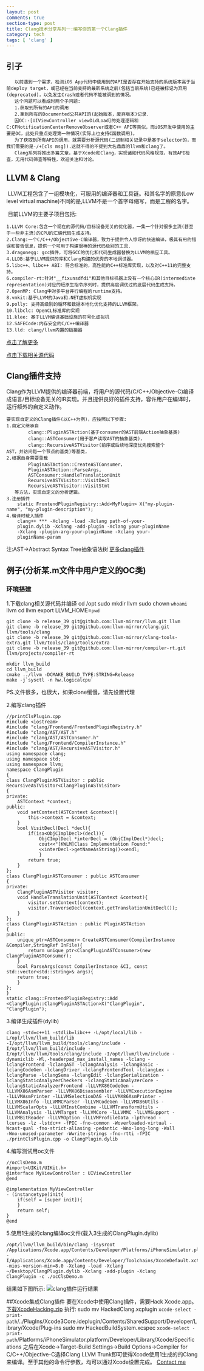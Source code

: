 ```yaml
---
layout: post
comments: true
section-type: post
title: Clang技术分享系列一:编写你的第一个Clang插件
category: tech
tags: [ 'clang' ]
---
```

## 引子

       以前遇到一个需求，检测iOS App代码中使用到的API是否存在开始支持的系统版本高于当前deploy target，或已经在当前支持的最新系统之前(包括当前系统)已经被标记为弃用(deprecated)，以免发生Crash或者代码不能被调到的情况。
       这个问题可以看成时两个子问题:
       1.获取到所有的API的调用
       2.拿到所有的Documented公共API的(起始版本，废弃版本)记录.
       因OC:-[UIViewController viewDidLoad]的处理逻辑和C:CFNotificationCenterRemoveObserver或者C++ API等类似，而iOS开发中使用的主要是OC，此处只重点处理第一种情况(实际上也支持C函数调用)。
       为了获取到所有API的调用，就需要分析源代码(二进制相关记录中是基于selector的，而我们需要的是-/+[cls msg]).这就不得的不提到大名鼎鼎的llvm和clang了。
       Clang系列将推出多篇文章，基于Xcode和Clang，实现诸如代码风格规范，有效API检查，无用代码筛查等特性，欢迎关注和讨论。



## LLVM & Clang

​	LLVM工程包含了一组模块化，可服用的编译器和工具链。和其名字的原意(Low level virtual machine)不同的是,LLVM不是一个首字母缩写，而是工程的名字。

​	目前LLVM的主要子项目包括:



	1.LLVM Core:包含一个现在的源代码/目标设备无关的优化器，一集一个针对很多主流(甚至于一些非主流)的CPU的汇编代码生成支持。
	2.Clang:一个C/C++/Objective-C编译器，致力于提供令人惊讶的快速编译，极其有用的错误和警告信息，提供一个可用于构建很棒的源代码级别的工具.
	3.dragonegg: gcc插件，可将GCC的优化和代码生成器替换为LLVM的相应工具。
	4.LLDB:基于LLVM提供的库和Clang构建的优秀的本地调试器。
	5.libc++、libc++ ABI: 符合标准的，高性能的C++标准库实现，以及对C++11的完整支持。
	6.compiler-rt:针对"__fixunsdfdi"和其他目标机器上没有一个核心IR(intermediate representation)对应的短原生指令序列时，提供高度调优过的底层代码生成支持。
	7.OpenMP: Clang中对多平台并行编程的runtime支持。
	8.vmkit:基于LLVM的Java和.NET虚拟机实现
	9.polly: 支持高级别的循环和数据本地化优化支持的LLVM框架。
	10.libclc: OpenCL标准库的实现
	11.klee: 基于LLVM编译基础设施的符号化虚拟机
	12.SAFECode:内存安全的C/C++编译器
	13.lld: clang/llvm内置的链接器

[点击了解更多](http://llvm.org)

[点击下载相关源代码](https://github.com/llvm-mirror/llvm)

## Clang插件支持

​        Clang作为LLVM提供的编译器前端，将用户的源代码(C/C++/Objective-C)编译成语言/目标设备无关的IR实现。并且提供良好的插件支持，容许用户在编译时，运行额外的自定义动作。

	要实现自定义的Clang插件(以C++为例)，应按照以下步骤:
	1.自定义继承自
			clang::PluginASTAction(基于consumer的AST前端Action抽象基类)
			clang::ASTConsumer(用于客户读取AST的抽象基类)，
			clang::RecursiveASTVisitor(前序或后续地深度优先搜索整个    	   AST，并访问每一个节点的基类)等基类，
	2.根据自身需要重载
			PluginASTAction::CreateASTConsumer，
		    PluginASTAction::ParseArgs,
	        ASTConsumer::HandleTranslationUnit
	        RecursiveASTVisitor::VisitDecl
			RecursiveASTVisitor::VisitStmt
	   等方法，实现自定义的分析逻辑。
	3.注册插件
		static FrontendPluginRegistry::Add<MyPlugin> X("my-plugin-		  name", "my-plugin-description");
	4.编译时载入插件
		clang++ *** -Xclang -load -Xclang path-of-your-		
		plugin.dylib -Xclang -add-plugin -Xclang your-pluginName 
		-Xclang -plugin-arg-your-pluginName -Xclang your-
		pluginName-param

注:AST->Abstract Syntax Tree抽象语法树
[更多clang插件](http://clang.llvm.org/docs/ExternalClangExamples.html)

## 例子(分析某.m文件中用户定义的OC类)
### 环境搭建
  1.下载clang相关源代码并编译
	cd /opt
	sudo mkdir llvm
	sudo chown `whoami` llvm
	cd llvm
	export LLVM_HOME=`pwd`
	
	git clone -b release_39 git@github.com:llvm-mirror/llvm.git llvm
	git clone -b release_39 git@github.com:llvm-mirror/clang.git llvm/tools/clang
	git clone -b release_39 git@github.com:llvm-mirror/clang-tools-extra.git llvm/tools/clang/tools/extra
	git clone -b release_39 git@github.com:llvm-mirror/compiler-rt.git llvm/projects/compiler-rt
	
	mkdir llvm_build
	cd llvm_build
	cmake ../llvm -DCMAKE_BUILD_TYPE:STRING=Release
	make -j`sysctl -n hw.logicalcpu`
  

PS.文件很多，也很大，如果clone缓慢，请先设置代理



2.编写clang插件



	//printClsPlugin.cpp
	#include <iostream>
	#include "clang/Frontend/FrontendPluginRegistry.h"
	#include "clang/AST/AST.h"
	#include "clang/AST/ASTConsumer.h"
	#include "clang/Frontend/CompilerInstance.h"
	#include "clang/AST/RecursiveASTVisitor.h"
	using namespace clang;
	using namespace std;
	using namespace llvm;
	namespace ClangPlugin
	{
	class ClangPluginASTVisitor : public 	
	RecursiveASTVisitor<ClangPluginASTVisitor>
	{
	private:
		ASTContext *context;
	public:
		void setContext(ASTContext &context){
			this->context = &context;
	 	}
	 	bool VisitDecl(Decl *decl){
	 		if(isa<ObjCImplDecl>(decl)){
	 			ObjCImplDecl *interDecl = (ObjCImplDecl*)decl;
	 			cout<<"[KWLM]Class Implementation Found:"
	 			<<interDecl->getNameAsString()<<endl;
	    		}
	        return true;
	    }
	};
	class ClangPluginASTConsumer : public ASTConsumer
	{
	private:
		ClangPluginASTVisitor visitor;
	    void HandleTranslationUnit(ASTContext &context){
	    	visitor.setContext(context);
	    	visitor.TraverseDecl(context.getTranslationUnitDecl());
	    }
	};
	class ClangPluginASTAction : public PluginASTAction
	{
	public:
	    unique_ptr<ASTConsumer> CreateASTConsumer(CompilerInstance &Compiler,StringRef InFile){
	    	return unique_ptr<ClangPluginASTConsumer>(new ClangPluginASTConsumer);
	    }
	    bool ParseArgs(const CompilerInstance &CI, const std::vector<std::string>& args){
	    return true;
	    }
	};
	}
	static clang::FrontendPluginRegistry::Add
	<ClangPlugin::ClangPluginASTAction>X("ClangPlugin", 	
	"ClangPlugin");

 

 3.编译生成插件(dylib)



	clang -std=c++11 -stdlib=libc++ -L/opt/local/lib -
	L/opt/llvm/llvm_build/lib  
	-I/opt/llvm/llvm_build/tools/clang/include -
	I/opt/llvm/llvm_build/include -
	I/opt/llvm/llvm/tools/clang/include -I/opt/llvm/llvm/include -
	dynamiclib -Wl,-headerpad_max_install_names -lclang -
	lclangFrontend -lclangAST -lclangAnalysis -lclangBasic -
	lclangCodeGen -lclangDriver -lclangFrontendTool -lclangLex -
	lclangParse -lclangSema -lclangEdit -lclangSerialization -
	lclangStaticAnalyzerCheckers -lclangStaticAnalyzerCore -
	lclangStaticAnalyzerFrontend -lLLVMX86CodeGen -
	lLLVMX86AsmParser -lLLVMX86Disassembler -lLLVMExecutionEngine 
	-lLLVMAsmPrinter -lLLVMSelectionDAG -lLLVMX86AsmPrinter -
	lLLVMX86Info -lLLVMMCParser -lLLVMCodeGen -lLLVMX86Utils -
	lLLVMScalarOpts -lLLVMInstCombine -lLLVMTransformUtils -
	lLLVMAnalysis -lLLVMTarget -lLLVMCore -lLLVMMC -lLLVMSupport -
	lLLVMBitReader -lLLVMOption -lLLVMProfileData -lpthread -
	lcurses -lz -lstdc++ -fPIC -fno-common -Woverloaded-virtual -
	Wcast-qual -fno-strict-aliasing -pedantic -Wno-long-long -Wall 
	-Wno-unused-parameter -Wwrite-strings -fno-rtti -fPIC 	
	./printClsPlugin.cpp -o ClangPlugin.dylib



4.编写测试用oc文件
​	

	//ocClsDemo.m
	#import<UIKit/UIKit.h>
	@interface MyViewController : UIViewController
	@end
	
	@implementation MyViewController
	- (instancetype)init{
		if(self = [super init]){
		}
		return self;
	}
	@end
  

5.使用1生成的clang编译oc文件(载入3生成的ClangPlugin.dylib)



	/opt/llvm/llvm_build/bin/clang -isysroot	/Applications/Xcode.app/Contents/Developer/Platforms/iPhoneSimulator.platform/Developer/SDKs/iPhoneSimulator10.0.sdk -I/Applications/Xcode.app/Contents/Developer/Toolchains/XcodeDefault.xctoolchain/usr/include/c++/v1 
	-mios-version-min=8.0 -Xclang -load -Xclang 		
	~/Desktop/ClangPlugin.dylib -Xclang -add-plugin -Xclang 
	ClangPlugin -c ./ocClsDemo.m

结果如下图所示:
![clang插件运行结果](https://raw.githubusercontent.com/kangwang1988/kangwang1988.github.io/master/img/clang-find-user-defined-class.png)

##Xcode集成Clang插件
	要在Xcode中使用Clang插件，需要Hack Xcode.app。
	[下载XcodeHacking.zip](https://raw.githubusercontent.com/kangwang1988/kangwang1988.github.io/master/others/XcodeHacking.zip)
	执行:
	sudo mv HackedClang.xcplugin `xcode-select -print-
	path`/../PlugIns/Xcode3Core.ideplugin/Contents/SharedSupport/Developer/Library/Xcode/Plug-ins
	sudo mv HackedBuildSystem.xcspec `xcode-select -print-
	path`/Platforms/iPhoneSimulator.platform/Developer/Library/Xcode/Specifications
	之后在Xcode->Target-Build Settings->Build Options->Compiler for C/C++/Objective-C选择Clang LLVM Trunk即可使得Xcode使用1生成的的Clang来编译。至于其他的命令行参数，均可以通过Xcode设置完成。
[Contact me](mailto:kang.wang1988@gmail.com)